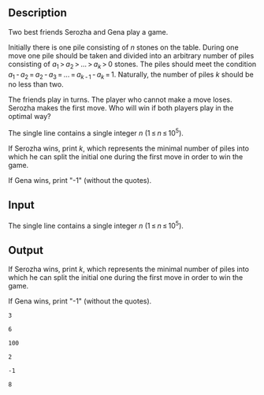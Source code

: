 ## Description

<div><p>Two best friends Serozha and Gena play a game.</p><p>Initially there is one pile consisting of <span class="tex-span"><i>n</i></span> stones on the table. During one move one pile should be taken and divided into an arbitrary number of piles consisting of <span class="tex-span"><i>a</i><sub class="lower-index">1</sub> &gt; <i>a</i><sub class="lower-index">2</sub> &gt; ... &gt; <i>a</i><sub class="lower-index"><i>k</i></sub> &gt; 0</span> stones. The piles should meet the condition <span class="tex-span"><i>a</i><sub class="lower-index">1</sub> - <i>a</i><sub class="lower-index">2</sub> = <i>a</i><sub class="lower-index">2</sub> - <i>a</i><sub class="lower-index">3</sub> = ... = <i>a</i><sub class="lower-index"><i>k</i> - 1</sub> - <i>a</i><sub class="lower-index"><i>k</i></sub> = 1</span>. Naturally, the number of piles <span class="tex-span"><i>k</i></span> should be no less than two.</p><p>The friends play in turns. The player who cannot make a move loses. Serozha makes the first move. Who will win if both players play in the optimal way?</p></div><div class="input-specification"><p>The single line contains a single integer <span class="tex-span"><i>n</i></span> (<span class="tex-span">1 ≤ <i>n</i> ≤ 10<sup class="upper-index">5</sup></span>).</p></div><div class="output-specification"><p>If Serozha wins, print <span class="tex-span"><i>k</i></span>, which represents the minimal number of piles into which he can split the initial one during the first move in order to win the game.</p><p>If Gena wins, print "-1" (without the quotes).</p></div>

## Input

<p>The single line contains a single integer <span class="tex-span"><i>n</i></span> (<span class="tex-span">1 ≤ <i>n</i> ≤ 10<sup class="upper-index">5</sup></span>).</p>

## Output

<p>If Serozha wins, print <span class="tex-span"><i>k</i></span>, which represents the minimal number of piles into which he can split the initial one during the first move in order to win the game.</p><p>If Gena wins, print "-1" (without the quotes).</p>





```input1
3

```




```input2
6

```




```input3
100

```




```output1
2

```




```output2
-1

```




```output3
8

```


